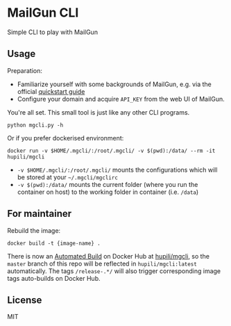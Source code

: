 # MailGun CLI

Simple CLI to play with MailGun

## Usage

Preparation:

* Familiarize yourself with some backgrounds of MailGun, e.g. via the official [quickstart guide](http://documentation.mailgun.com/quickstart.html)
* Configure your domain and acquire `API_KEY` from the web UI of MailGun.

You're all set.
This small tool is just like any other CLI programs.

```
python mgcli.py -h
```

Or if you prefer dockerised environment:

```
docker run -v $HOME/.mgcli/:/root/.mgcli/ -v $(pwd):/data/ --rm -it hupili/mgcli
```

* `-v $HOME/.mgcli/:/root/.mgcli/` mounts the configurations which will be stored at your `~/.mgcli/mgclirc`
* `-v $(pwd):/data/` mounts the current folder (where you run the container on host) to the working folder in container (i.e. `/data`)

## For maintainer

Rebuild the image:

```
docker build -t {image-name} .
```

There is now an [Automated Build](https://docs.docker.com/docker-hub/builds/) on Docker Hub at [hupili/mgcli](https://hub.docker.com/r/hupili/mgcli/), so the `master` branch of this repo will be reflected in `hupili/mgcli:latest` automatically. The tags `/release-.*/` will also trigger corresponding image tags auto-builds on Docker Hub.

## License

MIT
